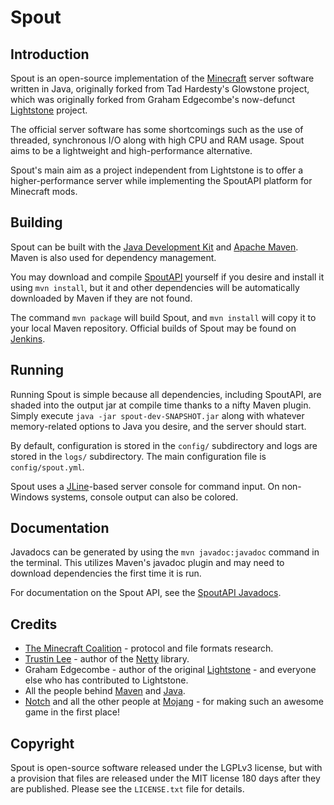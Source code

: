 Spout
==========
Introduction
------------
Spout is an open-source implementation of the [Minecraft](http://minecraft.net) 
server software written in Java, originally forked from Tad Hardesty's Glowstone
project, which was originally forked from Graham Edgecombe's now-defunct
[Lightstone](https://github.com/grahamedgecombe/lightstone) project.

The official server software has some shortcomings such as the use of threaded,
synchronous I/O along with high CPU and RAM usage. Spout aims to be a
lightweight and high-performance alternative.

Spout's main aim as a project independent from Lightstone is to offer a
higher-performance server while implementing the SpoutAPI platform for Minecraft mods.


Building
--------
Spout can be built with the
[Java Development Kit](http://oracle.com/technetwork/java/javase/downloads) and
[Apache Maven](http://maven.apache.org). Maven is also used for dependency
management.

You may download and compile [SpoutAPI](https://github.com/SpoutDev/SpoutAPI)
yourself if you desire and install it using `mvn install`, but it and other
dependencies will be automatically downloaded by Maven if they are not found.

The command `mvn package` will build Spout, and `mvn install` will copy it
to your local Maven repository. Official builds of Spout may be found on
[Jenkins](http://ci.spout.org/job/Spout).

Running
-------
Running Spout is simple because all dependencies, including SpoutAPI, are
shaded into the output jar at compile time thanks to a nifty Maven plugin.
Simply execute `java -jar spout-dev-SNAPSHOT.jar` along with whatever
memory-related options to Java you desire, and the server should start.

By default, configuration is stored in the `config/` subdirectory and logs
are stored in the `logs/` subdirectory. The main configuration file is
`config/spout.yml`. 

Spout uses a [JLine](http://jline.sf.net)-based server console for command
input. On non-Windows systems, console output can also be colored. 

Documentation
-------------
Javadocs can be generated by using the `mvn javadoc:javadoc` command in the
terminal. This utilizes Maven's javadoc plugin and may need to download
dependencies the first time it is run.

For documentation on the Spout API, see the
[SpoutAPI Javadocs](http://jd.spout.org/).

Credits
-------
 * [The Minecraft Coalition](http://wiki.vg/wiki) - protocol and file formats
   research.
 * [Trustin Lee](http://gleamynode.net) - author of the
   [Netty](http://jboss.org/netty) library.
 * Graham Edgecombe - author of the original
   [Lightstone](https://github.com/grahamedgecombe/lightstone) - and everyone
   else who has contributed to Lightstone.
 * All the people behind [Maven](http://maven.apache.org) and
   [Java](http://java.oracle.com).
 * [Notch](http://mojang.com/notch) and all the other people at
   [Mojang](http://mojang.com) - for making such an awesome game in the first
   place!

Copyright
---------
Spout is open-source software released under the LGPLv3 license, but with a 
provision that files are released under the MIT license 180 days after they
are published. Please see the `LICENSE.txt` file for details.
